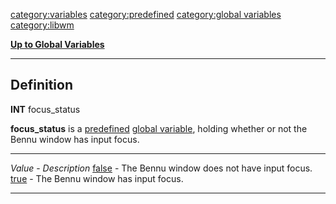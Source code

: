 <category:variables> <category:predefined> [category:global
variables](category:global_variables "wikilink") <category:libwm>

[**Up to Global Variables**](Global_variables "wikilink")

------------------------------------------------------------------------

Definition
----------

**INT** focus\_status

**focus\_status** is a [predefined](predefined "wikilink") [global
variable](global_variable "wikilink"), holding whether or not the Bennu
window has input focus.

  --------------------------- -----------------------------------------------
  *Value*                     - *Description*
  [false](false "wikilink")   - The Bennu window does not have input focus.
  [true](true "wikilink")     - The Bennu window has input focus.
  --------------------------- -----------------------------------------------


